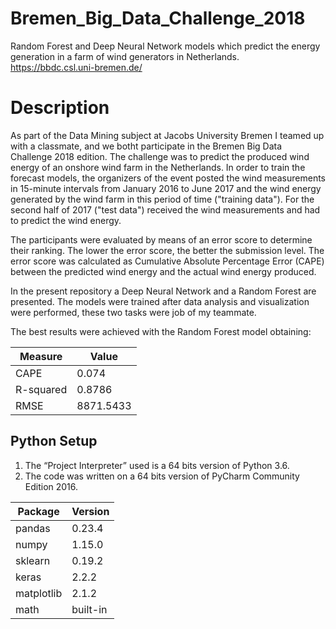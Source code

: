 # Bremen_Big_Data_Challenge_2018
Random Forest and Deep Neural Network models which predict the energy generation in a farm of wind generators in Netherlands.
https://bbdc.csl.uni-bremen.de/

# Description
As part of the Data Mining subject at Jacobs University Bremen I teamed up with a classmate, and we botht participate in the Bremen Big Data Challenge 2018 edition. The challenge was to predict the produced wind energy of an onshore wind farm in the Netherlands. In order to train the forecast models, the organizers of the event posted the wind measurements in 15-minute intervals from January 2016 to June 2017 and the wind energy generated by the wind farm in this period of time ("training data"). For the second half of 2017 ("test data") received the wind measurements and had to predict the wind energy.

The participants were evaluated by means of an error score to determine their ranking. The lower the error score, the better the submission level. The error score was calculated as Cumulative Absolute Percentage Error (CAPE) between the predicted wind energy and the actual wind energy produced.

In the present repository a Deep Neural Network and a Random Forest are presented. The models were trained after data analysis and visualization were performed, these two tasks were job of my teammate.

The best results were achieved with the Random Forest model obtaining:

Measure   | Value
  ---     |   ---
CAPE      | 0.074
R-squared | 0.8786
RMSE      | 8871.5433

## Python Setup
1.	The “Project Interpreter” used is a 64 bits version of Python 3.6.
2.	The code was written on a 64 bits version of PyCharm Community Edition 2016.

Package   | Version
  ---     |   ---
pandas    | 0.23.4
numpy     | 1.15.0
sklearn   | 0.19.2
keras     | 2.2.2
matplotlib| 2.1.2
math      | built-in
